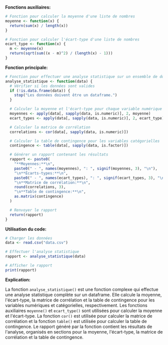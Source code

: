 **Fonctions auxiliaires:**

```r
# Fonction pour calculer la moyenne d'une liste de nombres
moyenne <- function(x) {
  return(sum(x) / length(x))
}

# Fonction pour calculer l'écart-type d'une liste de nombres
ecart_type <- function(x) {
  m <- moyenne(x)
  return(sqrt(sum((x - m)^2) / (length(x) - 1)))
}
```

**Fonction principale:**

```r
# Fonction pour effectuer une analyse statistique sur un ensemble de données
analyse_statistique <- function(data) {
  # Vérifier si les données sont valides
  if (!is.data.frame(data)) {
    stop("Les données doivent être un dataframe.")
  }

  # Calculer la moyenne et l'écart-type pour chaque variable numérique
  moyennes <- apply(data[, sapply(data, is.numeric)], 2, moyenne)
  ecart_types <- apply(data[, sapply(data, is.numeric)], 2, ecart_type)

  # Calculer la matrice de corrélation
  correlations <- cor(data[, sapply(data, is.numeric)])

  # Calculer la table de contingence pour les variables catégorielles
  contingence <- table(data[, sapply(data, is.factor)])

  # Générer un rapport contenant les résultats
  rapport <- paste0(
    "**Moyennes:**\n",
    paste0(" - ", names(moyennes), ": ", signif(moyennes, 3), "\n"),
    "\n**Écarts-types:**\n",
    paste0(" - ", names(ecart_types), ": ", signif(ecart_types, 3), "\n"),
    "\n**Matrice de corrélation:**\n",
    round(correlations, 3),
    "\n**Table de contingence:**\n",
    as.matrix(contingence)
  )

  # Renvoyer le rapport
  return(rapport)
}
```

**Utilisation du code:**

```r
# Charger les données
data <- read.csv("data.csv")

# Effectuer l'analyse statistique
rapport <- analyse_statistique(data)

# Afficher le rapport
print(rapport)
```

**Explication:**

La fonction `analyse_statistique()` est une fonction complexe qui effectue une analyse statistique complète sur un dataframe. Elle calcule la moyenne, l'écart-type, la matrice de corrélation et la table de contingence pour les variables numériques et catégorielles, respectivement. Les fonctions auxiliaires `moyenne()` et `ecart_type()` sont utilisées pour calculer la moyenne et l'écart-type. La fonction `cor()` est utilisée pour calculer la matrice de corrélation et la fonction `table()` est utilisée pour calculer la table de contingence. Le rapport généré par la fonction contient les résultats de l'analyse, organisés en sections pour la moyenne, l'écart-type, la matrice de corrélation et la table de contingence.